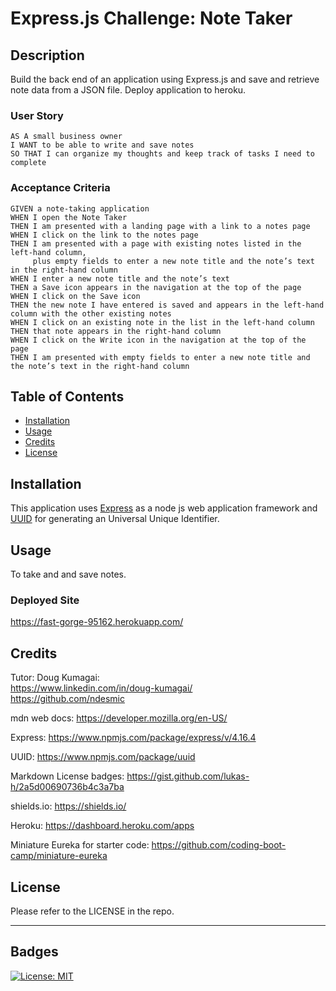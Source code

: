 # Express.js Challenge: Note Taker

## Description

Build the back end of an application using Express.js and save and retrieve note data from a JSON file. Deploy application to heroku.

### User Story

```
AS A small business owner
I WANT to be able to write and save notes
SO THAT I can organize my thoughts and keep track of tasks I need to complete
```

### Acceptance Criteria

```
GIVEN a note-taking application
WHEN I open the Note Taker
THEN I am presented with a landing page with a link to a notes page
WHEN I click on the link to the notes page
THEN I am presented with a page with existing notes listed in the left-hand column,
     plus empty fields to enter a new note title and the note’s text in the right-hand column
WHEN I enter a new note title and the note’s text
THEN a Save icon appears in the navigation at the top of the page
WHEN I click on the Save icon
THEN the new note I have entered is saved and appears in the left-hand column with the other existing notes
WHEN I click on an existing note in the list in the left-hand column
THEN that note appears in the right-hand column
WHEN I click on the Write icon in the navigation at the top of the page
THEN I am presented with empty fields to enter a new note title and the note’s text in the right-hand column
```


## Table of Contents

- [Installation](#installation)
- [Usage](#usage)
- [Credits](#credits)
- [License](#license)

## Installation

This application uses [Express](https://www.npmjs.com/package/express/v/4.16.4) as a node js web application framework and [UUID](https://www.npmjs.com/package/uuid) for generating an Universal Unique Identifier.

## Usage

To take and and save notes.

### Deployed Site
https://fast-gorge-95162.herokuapp.com/


## Credits

Tutor: Doug Kumagai:
<br />
https://www.linkedin.com/in/doug-kumagai/
<br />
https://github.com/ndesmic
<br />

mdn web docs: https://developer.mozilla.org/en-US/

Express: https://www.npmjs.com/package/express/v/4.16.4

UUID: https://www.npmjs.com/package/uuid

Markdown License badges: https://gist.github.com/lukas-h/2a5d00690736b4c3a7ba

shields.io: https://shields.io/

Heroku: https://dashboard.heroku.com/apps

Miniature Eureka for starter code: https://github.com/coding-boot-camp/miniature-eureka


## License

Please refer to the LICENSE in the repo.

---

## Badges

[![License: MIT](https://img.shields.io/badge/License-MIT-yellow.svg)](https://opensource.org/licenses/MIT)

